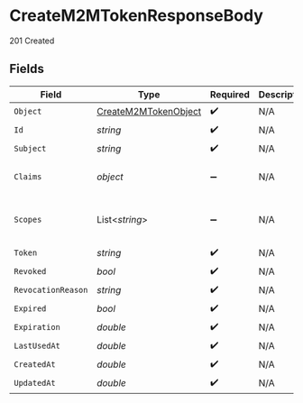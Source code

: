 # CreateM2MTokenResponseBody

201 Created


## Fields

| Field                                                                    | Type                                                                     | Required                                                                 | Description                                                              | Example                                                                  |
| ------------------------------------------------------------------------ | ------------------------------------------------------------------------ | ------------------------------------------------------------------------ | ------------------------------------------------------------------------ | ------------------------------------------------------------------------ |
| `Object`                                                                 | [CreateM2MTokenObject](../../Models/Operations/CreateM2MTokenObject.md)  | :heavy_check_mark:                                                       | N/A                                                                      |                                                                          |
| `Id`                                                                     | *string*                                                                 | :heavy_check_mark:                                                       | N/A                                                                      | mt_f7f0ba8c3b4843ce7d85fcdd5e71853e                                      |
| `Subject`                                                                | *string*                                                                 | :heavy_check_mark:                                                       | N/A                                                                      | mch_2xhFjEI5X2qWRvtV13BzSj8H6Dk                                          |
| `Claims`                                                                 | *object*                                                                 | :heavy_minus_sign:                                                       | N/A                                                                      | {<br/>"important_metadata": "Some useful data"<br/>}                     |
| `Scopes`                                                                 | List<*string*>                                                           | :heavy_minus_sign:                                                       | N/A                                                                      | [<br/>"mch_2xhFjEI5X2qWRvtV13BzSj8H6Dk",<br/>"mch_2yGkLpQ7Y3rXSwtU24CzTk9I7Em"<br/>] |
| `Token`                                                                  | *string*                                                                 | :heavy_check_mark:                                                       | N/A                                                                      | mt_XXXXXXXXXXXXXXXXXXXXXXXXXXXXXXXX                                      |
| `Revoked`                                                                | *bool*                                                                   | :heavy_check_mark:                                                       | N/A                                                                      | false                                                                    |
| `RevocationReason`                                                       | *string*                                                                 | :heavy_check_mark:                                                       | N/A                                                                      | Revoked by user                                                          |
| `Expired`                                                                | *bool*                                                                   | :heavy_check_mark:                                                       | N/A                                                                      | false                                                                    |
| `Expiration`                                                             | *double*                                                                 | :heavy_check_mark:                                                       | N/A                                                                      | 1716883200                                                               |
| `LastUsedAt`                                                             | *double*                                                                 | :heavy_check_mark:                                                       | N/A                                                                      | 1716883200                                                               |
| `CreatedAt`                                                              | *double*                                                                 | :heavy_check_mark:                                                       | N/A                                                                      | 1716883200                                                               |
| `UpdatedAt`                                                              | *double*                                                                 | :heavy_check_mark:                                                       | N/A                                                                      | 1716883200                                                               |